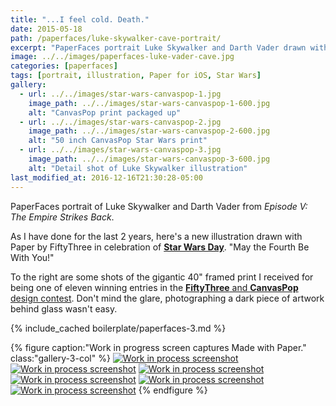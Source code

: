 ```yaml
---
title: "...I feel cold. Death."
date: 2015-05-18
path: /paperfaces/luke-skywalker-cave-portrait/
excerpt: "PaperFaces portrait Luke Skywalker and Darth Vader drawn with Paper for iOS on an iPad."
image: ../../images/paperfaces-luke-vader-cave.jpg
categories: [paperfaces]
tags: [portrait, illustration, Paper for iOS, Star Wars]
gallery:
  - url: ../../images/star-wars-canvaspop-1.jpg
    image_path: ../../images/star-wars-canvaspop-1-600.jpg
    alt: "CanvasPop print packaged up"
  - url: ../../images/star-wars-canvaspop-2.jpg
    image_path: ../../images/star-wars-canvaspop-2-600.jpg
    alt: "50 inch CanvasPop Star Wars print"
  - url: ../../images/star-wars-canvaspop-3.jpg
    image_path: ../../images/star-wars-canvaspop-3-600.jpg
    alt: "Detail shot of Luke Skywalker illustration"
last_modified_at: 2016-12-16T21:30:28-05:00
---
```


PaperFaces portrait of Luke Skywalker and Darth Vader from *Episode V: The Empire Strikes Back*.

As I have done for the last 2 years, here's a new illustration drawn with Paper by FiftyThree in celebration of [**Star Wars Day**](http://www.starwars.com/may-the-4th). "May the Fourth Be With You!"

To the right are some shots of the gigantic 40\" framed print I received for being one of eleven winning entries in the [**FiftyThree** and **CanvasPop** design contest](http://blog.fiftythree.com/canvaspop-design-contest-winners). Don't mind the glare, photographing a dark piece of artwork behind glass wasn't easy.

{% include_cached boilerplate/paperfaces-3.md %}

{% figure caption:"Work in progress screen captures Made with Paper." class:"gallery-3-col" %}
[![Work in process screenshot](../../images/paperfaces-luke-vader-cave-process-1-600.jpg)](../../images/paperfaces-luke-vader-cave-process-1-lg.jpg) [![Work in process screenshot](../../images/paperfaces-luke-vader-cave-process-3-600.jpg)](../../images/paperfaces-luke-vader-cave-process-3-lg.jpg) [![Work in process screenshot](../../images/paperfaces-luke-vader-cave-process-4-600.jpg)](../../images/paperfaces-luke-vader-cave-process-4-lg.jpg) [![Work in process screenshot](../../images/paperfaces-luke-vader-cave-process-5-600.jpg)](../../images/paperfaces-luke-vader-cave-process-5-lg.jpg) [![Work in process screenshot](../../images/paperfaces-luke-vader-cave-process-6-600.jpg)](../../images/paperfaces-luke-vader-cave-process-6-lg.jpg) [![Work in process screenshot](../../images/paperfaces-luke-vader-cave-process-7-600.jpg)](../../images/paperfaces-luke-vader-cave-process-7-lg.jpg)
{% endfigure %}


